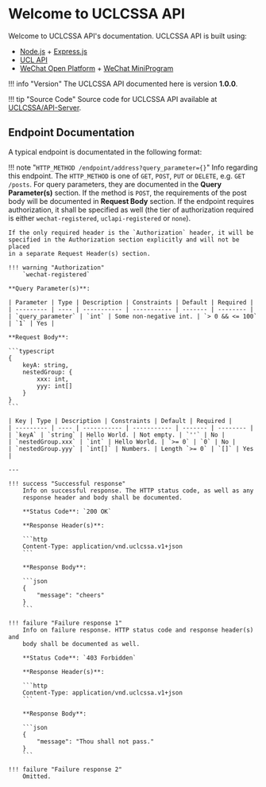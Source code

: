 # Welcome to UCLCSSA API

Welcome to UCLCSSA API's documentation. UCLCSSA API is built using:

- [Node.js](https://nodejs.org/en/) + [Express.js](https://expressjs.com/)
- [UCL API](https://uclapi.com/)
- [WeChat Open Platform](https://open.weixin.qq.com/) + [WeChat MiniProgram](https://developers.weixin.qq.com/miniprogram/dev/framework/)

!!! info "Version"
    The UCLCSSA API documented here is version **1.0.0**.

!!! tip "Source Code"
    Source code for UCLCSSA API available at [UCLCSSA/API-Server](https://github.com/UCLCSSA/API-Server/).

## Endpoint Documentation

A typical endpoint is documentated in the following format:

!!! note "`HTTP_METHOD /endpoint/address?query_parameter={}`"
    Info regarding this endpoint. The `HTTP_METHOD` is one of `GET`, `POST`,
    `PUT` or `DELETE`, e.g. `GET /posts`. For query parameters, they are
    documented in the **Query Parameter(s)** section. If the method is `POST`,
    the requirements of the post body will be documented in **Request Body**
    section. If the endpoint requires authorization, it shall be specified as
    well (the tier of authorization required is either `wechat-registered`,
    `uclapi-registered` or `none`).

    If the only required header is the `Authorization` header, it will be 
    specified in the Authorization section explicitly and will not be placed
    in a separate Request Header(s) section.

    !!! warning "Authorization"
        `wechat-registered`

    **Query Parameter(s)**:

    | Parameter | Type | Description | Constraints | Default | Required |
    | --------- | ---- | ----------- | ----------- | ------- | -------- |
    | `query_parameter` | `int` | Some non-negative int. | `> 0 && <= 100` | `1` | Yes |

    **Request Body**:

    ```typescript
    {
        keyA: string,
        nestedGroup: {
            xxx: int,
            yyy: int[]
        }
    }
    ```

    | Key | Type | Description | Constraints | Default | Required |
    | --------- | ---- | ----------- | ----------- | ------- | -------- |
    | `keyA` | `string` | Hello World. | Not empty. | `''` | No |
    | `nestedGroup.xxx` | `int` | Hello World. | `>= 0` | `0` | No |
    | `nestedGroup.yyy` | `int[]` | Numbers. | Length `>= 0` | `[]` | Yes |

    ---

    !!! success "Successful response"
        Info on successful response. The HTTP status code, as well as any
        response header and body shall be documented.

        **Status Code**: `200 OK`

        **Response Header(s)**:
        
        ```http
        Content-Type: application/vnd.uclcssa.v1+json
        ```

        **Response Body**:
        
        ```json
        {
            "message": "cheers"
        }
        ```

    !!! failure "Failure response 1"
        Info on failure response. HTTP status code and response header(s) and 
        body shall be documented as well.

        **Status Code**: `403 Forbidden`

        **Response Header(s)**:

        ```http
        Content-Type: application/vnd.uclcssa.v1+json
        ```

        **Response Body**:
        
        ```json
        {
            "message": "Thou shall not pass."
        }
        ```

    !!! failure "Failure response 2"
        Omitted.
